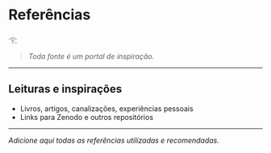 # Referências

𓂀  
> *Toda fonte é um portal de inspiração.*

---

## Leituras e inspirações

- Livros, artigos, canalizações, experiências pessoais
- Links para Zenodo e outros repositórios

---

*Adicione aqui todas as referências utilizadas e recomendadas.*
